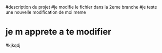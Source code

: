 #description du projet
#je modifie le fichier dans la 2eme branche
#je teste une nouvelle modification de moi meme
# je m apprete a te modifier
#kjkqdj
